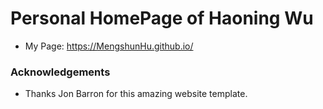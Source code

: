 Personal HomePage of Haoning Wu
=====
- My Page: https://MengshunHu.github.io/

### Acknowledgements
- Thanks Jon Barron for this amazing website template.
